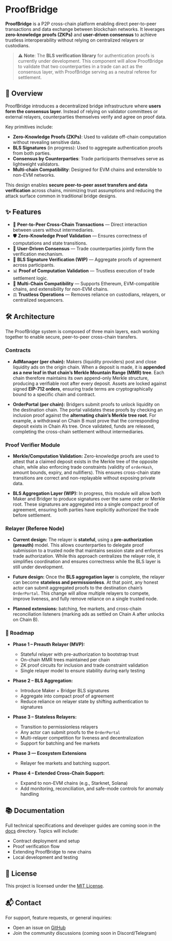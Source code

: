 # ProofBridge

**ProofBridge** is a P2P cross-chain platform enabling direct peer-to-peer transactions and data exchange between blockchain networks. It leverages **zero-knowledge proofs (ZKPs)** and **user-driven consensus** to achieve trustless interoperability without relying on centralized relayers or custodians.

> ⚠️ **Note**: The **BLS verification library** for authentication proofs is currently under development. This component will allow ProofBridge to validate that two counterparties in a trade can act as the consensus layer, with ProofBridge serving as a neutral referee for settlement.

## 🚀 Overview

ProofBridge introduces a decentralized bridge infrastructure where **users form the consensus layer**. Instead of relying on validator committees or external relayers, counterparties themselves verify and agree on proof data.

Key primitives include:

* **Zero-Knowledge Proofs (ZKPs)**: Used to validate off-chain computation without revealing sensitive data.
* **BLS Signatures** (in progress): Used to aggregate authentication proofs from both parties.
* **Consensus by Counterparties**: Trade participants themselves serve as lightweight validators.
* **Multi-chain Compatibility**: Designed for EVM chains and extensible to non-EVM networks.

This design enables **secure peer-to-peer asset transfers and data verification** across chains, minimizing trust assumptions and reducing the attack surface common in traditional bridge designs.

## ✨ Features

* 🔗 **Peer-to-Peer Cross-Chain Transactions** — Direct interaction between users without intermediaries.
* 🛡 **Zero-Knowledge Proof Validation** — Ensures correctness of computations and state transitions.
* 👥 **User-Driven Consensus** — Trade counterparties jointly form the verification mechanism.
* 🔑 **BLS Signature Verification (WIP)** — Aggregate proofs of agreement across participants.
* 📊 **Proof of Computation Validation** — Trustless execution of trade settlement logic.
* 🌉 **Multi-Chain Compatibility** — Supports Ethereum, EVM-compatible chains, and extensibility for non-EVM chains.
* ⚖️ **Trustless Operations** — Removes reliance on custodians, relayers, or centralized sequencers.

## 🛠 Architecture

The ProofBridge system is composed of three main layers, each working together to enable secure, peer-to-peer cross-chain transfers.

### Contracts

* **AdManager (per chain):** Makers (liquidity providers) post and close liquidity ads on the origin chain. When a deposit is made, it is **appended as a new leaf in that chain’s Merkle Mountain Range (MMR) tree**. Each chain therefore maintains its own append-only Merkle structure, producing a verifiable root after every deposit. Assets are locked against signed **EIP-712 orders**, ensuring trade terms are cryptographically bound to a specific chain and contract.

* **OrderPortal (per chain):** Bridgers submit proofs to unlock liquidity on the destination chain. The portal validates these proofs by checking an inclusion proof against the **alternating chain’s Merkle tree root**. For example, a withdrawal on Chain B must prove that the corresponding deposit exists in Chain A’s tree. Once validated, funds are released, completing the cross-chain settlement without intermediaries.

### Proof Verifier Module

* **Merkle/Computation Validation:** Zero-knowledge proofs are used to attest that a claimed deposit exists in the Merkle tree of the opposite chain, while also enforcing trade constraints (validity of `orderHash`, amount bounds, expiry, and nullifiers). This ensures cross-chain state transitions are correct and non-replayable without exposing private data.

* **BLS Aggregation Layer (WIP):** In progress, this module will allow both Maker and Bridger to produce signatures over the same order or Merkle root. These signatures are aggregated into a single compact proof of agreement, ensuring both parties have explicitly authorized the trade before settlement.

### Relayer (Referee Node)

* **Current design:** The relayer is **stateful**, using a **pre-authorization (preauth)** model. This allows counterparties to delegate proof submission to a trusted node that maintains session state and enforces trade authorization. While this approach centralizes the relayer role, it simplifies coordination and ensures correctness while the BLS layer is still under development.

* **Future design:** Once the **BLS aggregation layer** is complete, the relayer can become **stateless and permissionless**. At that point, any honest actor can submit aggregated proofs to the destination chain’s `OrderPortal`. This change will allow multiple relayers to compete, improve liveness, and fully remove reliance on a single trusted node.

* **Planned extensions:** batching, fee markets, and cross-chain reconciliation listeners (marking ads as settled on Chain A after unlocks on Chain B).

### 📍 Roadmap

* **Phase 1 – Preauth Relayer (MVP):**

  * Stateful relayer with pre-authorization to bootstrap trust
  * On-chain MMR trees maintained per chain
  * ZK proof circuits for inclusion and trade constraint validation
  * Single relayer model to ensure stability during early testing

* **Phase 2 – BLS Aggregation:**

  * Introduce Maker + Bridger BLS signatures
  * Aggregate into compact proof of agreement
  * Reduce reliance on relayer state by shifting authentication to signatures

* **Phase 3 – Stateless Relayers:**

  * Transition to permissionless relayers
  * Any actor can submit proofs to the `OrderPortal`
  * Multi-relayer competition for liveness and decentralization
  * Support for batching and fee markets

* **Phase 3 — Ecosystem Extensions**

  * Relayer fee markets and batching support.

* **Phase 4 – Extended Cross-Chain Support:**

  * Expand to non-EVM chains (e.g., Starknet, Solana)
  * Add monitoring, reconciliation, and safe-mode controls for anomaly handling

## 📚 Documentation

Full technical specifications and developer guides are coming soon in the [docs](./docs) directory.
Topics will include:

* Contract deployment and setup
* Proof verification flow
* Extending ProofBridge to new chains
* Local development and testing

## 📜 License

This project is licensed under the [MIT License](LICENSE).

## 📬 Contact

For support, feature requests, or general inquiries:

* Open an issue on [GitHub](https://github.com/Explore-Beyond-Innovations/ProofBridge)
* Join the community discussions (coming soon in Discord/Telegram)
